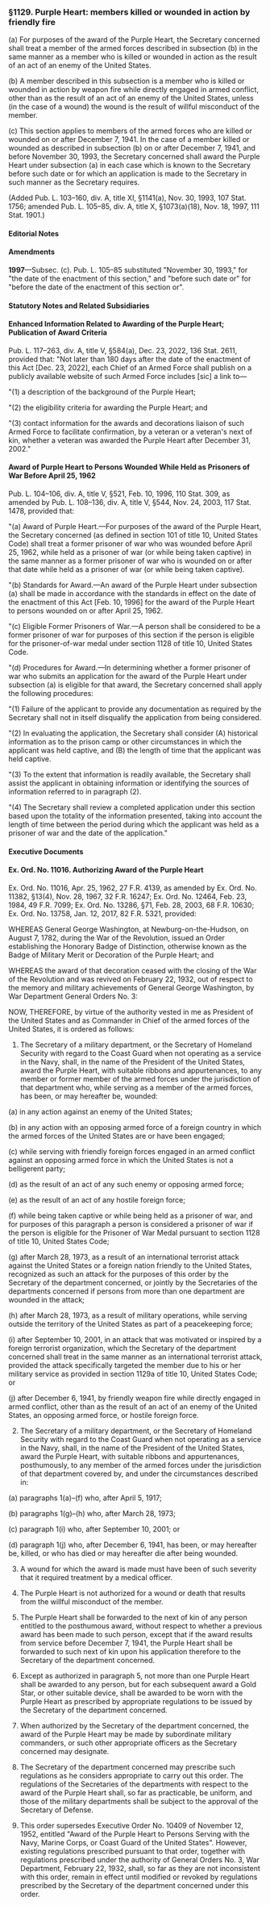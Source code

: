 ### §1129. Purple Heart: members killed or wounded in action by friendly fire ###

(a) For purposes of the award of the Purple Heart, the Secretary concerned shall treat a member of the armed forces described in subsection (b) in the same manner as a member who is killed or wounded in action as the result of an act of an enemy of the United States.

(b) A member described in this subsection is a member who is killed or wounded in action by weapon fire while directly engaged in armed conflict, other than as the result of an act of an enemy of the United States, unless (in the case of a wound) the wound is the result of willful misconduct of the member.

(c) This section applies to members of the armed forces who are killed or wounded on or after December 7, 1941. In the case of a member killed or wounded as described in subsection (b) on or after December 7, 1941, and before November 30, 1993, the Secretary concerned shall award the Purple Heart under subsection (a) in each case which is known to the Secretary before such date or for which an application is made to the Secretary in such manner as the Secretary requires.

(Added Pub. L. 103–160, div. A, title XI, §1141(a), Nov. 30, 1993, 107 Stat. 1756; amended Pub. L. 105–85, div. A, title X, §1073(a)(18), Nov. 18, 1997, 111 Stat. 1901.)

#### **Editorial Notes** ####

#### Amendments ####

**1997**—Subsec. (c). Pub. L. 105–85 substituted "November 30, 1993," for "the date of the enactment of this section," and "before such date or" for "before the date of the enactment of this section or".

#### **Statutory Notes and Related Subsidiaries** ####

#### Enhanced Information Related to Awarding of the Purple Heart; Publication of Award Criteria ####

Pub. L. 117–263, div. A, title V, §584(a), Dec. 23, 2022, 136 Stat. 2611, provided that: "Not later than 180 days after the date of the enactment of this Act [Dec. 23, 2022], each Chief of an Armed Force shall publish on a publicly available website of such Armed Force includes [sic] a link to—

"(1) a description of the background of the Purple Heart;

"(2) the eligibility criteria for awarding the Purple Heart; and

"(3) contact information for the awards and decorations liaison of such Armed Force to facilitate confirmation, by a veteran or a veteran's next of kin, whether a veteran was awarded the Purple Heart after December 31, 2002."

#### Award of Purple Heart to Persons Wounded While Held as Prisoners of War Before April 25, 1962 ####

Pub. L. 104–106, div. A, title V, §521, Feb. 10, 1996, 110 Stat. 309, as amended by Pub. L. 108–136, div. A, title V, §544, Nov. 24, 2003, 117 Stat. 1478, provided that:

"(a) Award of Purple Heart.—For purposes of the award of the Purple Heart, the Secretary concerned (as defined in section 101 of title 10, United States Code) shall treat a former prisoner of war who was wounded before April 25, 1962, while held as a prisoner of war (or while being taken captive) in the same manner as a former prisoner of war who is wounded on or after that date while held as a prisoner of war (or while being taken captive).

"(b) Standards for Award.—An award of the Purple Heart under subsection (a) shall be made in accordance with the standards in effect on the date of the enactment of this Act [Feb. 10, 1996] for the award of the Purple Heart to persons wounded on or after April 25, 1962.

"(c) Eligible Former Prisoners of War.—A person shall be considered to be a former prisoner of war for purposes of this section if the person is eligible for the prisoner-of-war medal under section 1128 of title 10, United States Code.

"(d) Procedures for Award.—In determining whether a former prisoner of war who submits an application for the award of the Purple Heart under subsection (a) is eligible for that award, the Secretary concerned shall apply the following procedures:

"(1) Failure of the applicant to provide any documentation as required by the Secretary shall not in itself disqualify the application from being considered.

"(2) In evaluating the application, the Secretary shall consider (A) historical information as to the prison camp or other circumstances in which the applicant was held captive, and (B) the length of time that the applicant was held captive.

"(3) To the extent that information is readily available, the Secretary shall assist the applicant in obtaining information or identifying the sources of information referred to in paragraph (2).

"(4) The Secretary shall review a completed application under this section based upon the totality of the information presented, taking into account the length of time between the period during which the applicant was held as a prisoner of war and the date of the application."

#### **Executive Documents** ####

#### Ex. Ord. No. 11016. Authorizing Award of the Purple Heart ####

Ex. Ord. No. 11016, Apr. 25, 1962, 27 F.R. 4139, as amended by Ex. Ord. No. 11382, §13(4), Nov. 28, 1967, 32 F.R. 16247; Ex. Ord. No. 12464, Feb. 23, 1984, 49 F.R. 7099; Ex. Ord. No. 13286, §71, Feb. 28, 2003, 68 F.R. 10630; Ex. Ord. No. 13758, Jan. 12, 2017, 82 F.R. 5321, provided:

WHEREAS General George Washington, at Newburg-on-the-Hudson, on August 7, 1782, during the War of the Revolution, issued an Order establishing the Honorary Badge of Distinction, otherwise known as the Badge of Military Merit or Decoration of the Purple Heart; and

WHEREAS the award of that decoration ceased with the closing of the War of the Revolution and was revived on February 22, 1932, out of respect to the memory and military achievements of General George Washington, by War Department General Orders No. 3:

NOW, THEREFORE, by virtue of the authority vested in me as President of the United States and as Commander in Chief of the armed forces of the United States, it is ordered as follows:

1. The Secretary of a military department, or the Secretary of Homeland Security with regard to the Coast Guard when not operating as a service in the Navy, shall, in the name of the President of the United States, award the Purple Heart, with suitable ribbons and appurtenances, to any member or former member of the armed forces under the jurisdiction of that department who, while serving as a member of the armed forces, has been, or may hereafter be, wounded:

(a) in any action against an enemy of the United States;

(b) in any action with an opposing armed force of a foreign country in which the armed forces of the United States are or have been engaged;

(c) while serving with friendly foreign forces engaged in an armed conflict against an opposing armed force in which the United States is not a belligerent party;

(d) as the result of an act of any such enemy or opposing armed force;

(e) as the result of an act of any hostile foreign force;

(f) while being taken captive or while being held as a prisoner of war, and for purposes of this paragraph a person is considered a prisoner of war if the person is eligible for the Prisoner of War Medal pursuant to section 1128 of title 10, United States Code;

(g) after March 28, 1973, as a result of an international terrorist attack against the United States or a foreign nation friendly to the United States, recognized as such an attack for the purposes of this order by the Secretary of the department concerned, or jointly by the Secretaries of the departments concerned if persons from more than one department are wounded in the attack;

(h) after March 28, 1973, as a result of military operations, while serving outside the territory of the United States as part of a peacekeeping force;

(i) after September 10, 2001, in an attack that was motivated or inspired by a foreign terrorist organization, which the Secretary of the department concerned shall treat in the same manner as an international terrorist attack, provided the attack specifically targeted the member due to his or her military service as provided in section 1129a of title 10, United States Code; or

(j) after December 6, 1941, by friendly weapon fire while directly engaged in armed conflict, other than as the result of an act of an enemy of the United States, an opposing armed force, or hostile foreign force.

2. The Secretary of a military department, or the Secretary of Homeland Security with regard to the Coast Guard when not operating as a service in the Navy, shall, in the name of the President of the United States, award the Purple Heart, with suitable ribbons and appurtenances, posthumously, to any member of the armed forces under the jurisdiction of that department covered by, and under the circumstances described in:

(a) paragraphs 1(a)–(f) who, after April 5, 1917;

(b) paragraphs 1(g)–(h) who, after March 28, 1973;

(c) paragraph 1(i) who, after September 10, 2001; or

(d) paragraph 1(j) who, after December 6, 1941, has been, or may hereafter be, killed, or who has died or may hereafter die after being wounded.

3. A wound for which the award is made must have been of such severity that it required treatment by a medical officer.

4. The Purple Heart is not authorized for a wound or death that results from the willful misconduct of the member.

5. The Purple Heart shall be forwarded to the next of kin of any person entitled to the posthumous award, without respect to whether a previous award has been made to such person, except that if the award results from service before December 7, 1941, the Purple Heart shall be forwarded to such next of kin upon his application therefore to the Secretary of the department concerned.

6. Except as authorized in paragraph 5, not more than one Purple Heart shall be awarded to any person, but for each subsequent award a Gold Star, or other suitable device, shall be awarded to be worn with the Purple Heart as prescribed by appropriate regulations to be issued by the Secretary of the department concerned.

7. When authorized by the Secretary of the department concerned, the award of the Purple Heart may be made by subordinate military commanders, or such other appropriate officers as the Secretary concerned may designate.

8. The Secretary of the department concerned may prescribe such regulations as he considers appropriate to carry out this order. The regulations of the Secretaries of the departments with respect to the award of the Purple Heart shall, so far as practicable, be uniform, and those of the military departments shall be subject to the approval of the Secretary of Defense.

9. This order supersedes Executive Order No. 10409 of November 12, 1952, entitled "Award of the Purple Heart to Persons Serving with the Navy, Marine Corps, or Coast Guard of the United States". However, existing regulations prescribed pursuant to that order, together with regulations prescribed under the authority of General Orders No. 3, War Department, February 22, 1932, shall, so far as they are not inconsistent with this order, remain in effect until modified or revoked by regulations prescribed by the Secretary of the department concerned under this order.